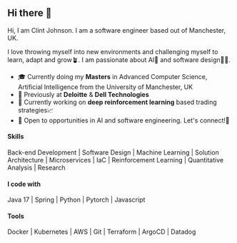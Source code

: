 ## Hi there 👋
Hi, I am Clint Johnson. I am a software engineer based out of Manchester, UK. 

I love throwing myself into new environments and challenging myself to learn, adapt and grow🪴. I am passionate about AI🧠 and software design🧑‍💻.

- 🎓 Currently doing my **Masters** in Advanced Computer Science, Artificial Intelligence from the University of Manchester, UK
- 💼 Previously at **Deloitte** & **Dell Technologies**
- 🌱 Currently working on **deep reinforcement learning** based trading strategies📈
- 🔭 Open to opportunities in AI and software engineering. Let's connect!📧

#### Skills
Back-end Development | Software Design | Machine Learning | Solution Architecture | Microservices | IaC | Reinforcement Learning | Quantitative Analysis | Research

#### I code with
Java 17 | Spring | Python | Pytorch | Javascript 

#### Tools
Docker | Kubernetes | AWS | Git | Terraform | ArgoCD | Datadog  

<!--
**clintjohnsn/clintjohnsn** is a ✨ _special_ ✨ repository because its `README.md` (this file) appears on your GitHub profile.

Here are some ideas to get you started:

- 🔭 I’m currently working on ...
- 🌱 I’m currently learning ...
- 👯 I’m looking to collaborate on ...
- 🤔 I’m looking for help with ...
- 💬 Ask me about ...
- 📫 How to reach me: ...
- 😄 Pronouns: ...
- ⚡ Fun fact: ...
-->
